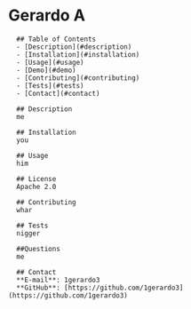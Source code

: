 # Gerardo A
       
      ## Table of Contents
      - [Description](#description)
      - [Installation](#installation)
      - [Usage](#usage)
      - [Demo](#demo)
      - [Contributing](#contributing)
      - [Tests](#tests)
      - [Contact](#contact)
      
      ## Description
      me
      
      ## Installation
      you
      
      ## Usage 
      him

      ## License
      Apache 2.0
      
      ## Contributing
      whar
      
      ## Tests
      nigger

      ##Questions
      me
      
      ## Contact
      **E-mail**: 1gerardo3
      **GitHub**: [https://github.com/1gerardo3](https://github.com/1gerardo3)
    